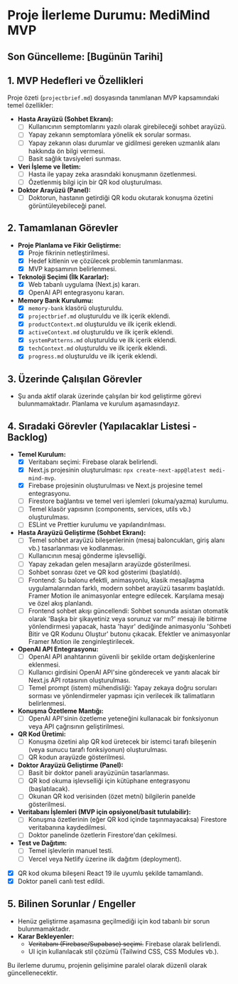 # Proje İlerleme Durumu: MediMind MVP

## Son Güncelleme: [Bugünün Tarihi]

## 1. MVP Hedefleri ve Özellikleri

Proje özeti (`projectbrief.md`) dosyasında tanımlanan MVP kapsamındaki temel özellikler:

*   **Hasta Arayüzü (Sohbet Ekranı):**
    *   [ ] Kullanıcının semptomlarını yazılı olarak girebileceği sohbet arayüzü.
    *   [ ] Yapay zekanın semptomlara yönelik ek sorular sorması.
    *   [ ] Yapay zekanın olası durumlar ve gidilmesi gereken uzmanlık alanı hakkında ön bilgi vermesi.
    *   [ ] Basit sağlık tavsiyeleri sunması.
*   **Veri İşleme ve İletim:**
    *   [ ] Hasta ile yapay zeka arasındaki konuşmanın özetlenmesi.
    *   [ ] Özetlenmiş bilgi için bir QR kod oluşturulması.
*   **Doktor Arayüzü (Panel):**
    *   [ ] Doktorun, hastanın getirdiği QR kodu okutarak konuşma özetini görüntüleyebileceği panel.

## 2. Tamamlanan Görevler

*   **Proje Planlama ve Fikir Geliştirme:**
    *   [x] Proje fikrinin netleştirilmesi.
    *   [x] Hedef kitlenin ve çözülecek problemin tanımlanması.
    *   [x] MVP kapsamının belirlenmesi.
*   **Teknoloji Seçimi (İlk Kararlar):**
    *   [x] Web tabanlı uygulama (Next.js) kararı.
    *   [x] OpenAI API entegrasyonu kararı.
*   **Memory Bank Kurulumu:**
    *   [x] `memory-bank` klasörü oluşturuldu.
    *   [x] `projectbrief.md` oluşturuldu ve ilk içerik eklendi.
    *   [x] `productContext.md` oluşturuldu ve ilk içerik eklendi.
    *   [x] `activeContext.md` oluşturuldu ve ilk içerik eklendi.
    *   [x] `systemPatterns.md` oluşturuldu ve ilk içerik eklendi.
    *   [x] `techContext.md` oluşturuldu ve ilk içerik eklendi.
    *   [x] `progress.md` oluşturuldu ve ilk içerik eklendi.

## 3. Üzerinde Çalışılan Görevler

*   Şu anda aktif olarak üzerinde çalışılan bir kod geliştirme görevi bulunmamaktadır. Planlama ve kurulum aşamasındayız.

## 4. Sıradaki Görevler (Yapılacaklar Listesi - Backlog)

*   **Temel Kurulum:**
    *   [x] Veritabanı seçimi: Firebase olarak belirlendi.
    *   [x] Next.js projesinin oluşturulması: `npx create-next-app@latest medi-mind-mvp`.
    *   [x] Firebase projesinin oluşturulması ve Next.js projesine temel entegrasyonu.
    *   [ ] Firestore bağlantısı ve temel veri işlemleri (okuma/yazma) kurulumu.
    *   [ ] Temel klasör yapısının (components, services, utils vb.) oluşturulması.
    *   [ ] ESLint ve Prettier kurulumu ve yapılandırılması.
*   **Hasta Arayüzü Geliştirme (Sohbet Ekranı):**
    *   [ ] Temel sohbet arayüzü bileşenlerinin (mesaj baloncukları, giriş alanı vb.) tasarlanması ve kodlanması.
    *   [ ] Kullanıcının mesaj gönderme işlevselliği.
    *   [ ] Yapay zekadan gelen mesajların arayüzde gösterilmesi.
    *   [ ] Sohbet sonrası özet ve QR kod gösterimi (başlatıldı).
    *   [ ] Frontend: Su balonu efektli, animasyonlu, klasik mesajlaşma uygulamalarından farklı, modern sohbet arayüzü tasarımı başlatıldı. Framer Motion ile animasyonlar entegre edilecek. Karşılama mesajı ve özel akış planlandı.
    *   [ ] Frontend sohbet akışı güncellendi: Sohbet sonunda asistan otomatik olarak 'Başka bir şikayetiniz veya sorunuz var mı?' mesajı ile bitirme yönlendirmesi yapacak, hasta 'hayır' dediğinde animasyonlu 'Sohbeti Bitir ve QR Kodunu Oluştur' butonu çıkacak. Efektler ve animasyonlar Framer Motion ile zenginleştirilecek.
*   **OpenAI API Entegrasyonu:**
    *   [ ] OpenAI API anahtarının güvenli bir şekilde ortam değişkenlerine eklenmesi.
    *   [ ] Kullanıcı girdisini OpenAI API'sine gönderecek ve yanıtı alacak bir Next.js API rotasının oluşturulması.
    *   [ ] Temel prompt (istem) mühendisliği: Yapay zekaya doğru soruları sorması ve yönlendirmeler yapması için verilecek ilk talimatların belirlenmesi.
*   **Konuşma Özetleme Mantığı:**
    *   [ ] OpenAI API'sinin özetleme yeteneğini kullanacak bir fonksiyonun veya API çağrısının geliştirilmesi.
*   **QR Kod Üretimi:**
    *   [ ] Konuşma özetini alıp QR kod üretecek bir istemci tarafı bileşenin (veya sunucu tarafı fonksiyonun) oluşturulması.
    *   [ ] QR kodun arayüzde gösterilmesi.
*   **Doktor Arayüzü Geliştirme (Panel):**
    *   [ ] Basit bir doktor paneli arayüzünün tasarlanması.
    *   [ ] QR kod okuma işlevselliği için kütüphane entegrasyonu (başlatılacak).
    *   [ ] Okunan QR kod verisinden (özet metni) bilgilerin panelde gösterilmesi.
*   **Veritabanı İşlemleri (MVP için opsiyonel/basit tutulabilir):**
    *   [ ] Konuşma özetlerinin (eğer QR kod içinde taşınmayacaksa) Firestore veritabanına kaydedilmesi.
    *   [ ] Doktor panelinde özetlerin Firestore'dan çekilmesi.
*   **Test ve Dağıtım:**
    *   [ ] Temel işlevlerin manuel testi.
    *   [ ] Vercel veya Netlify üzerine ilk dağıtım (deployment).
*   [x] QR kod okuma bileşeni React 19 ile uyumlu şekilde tamamlandı.
*   [x] Doktor paneli canlı test edildi.

## 5. Bilinen Sorunlar / Engeller

*   Henüz geliştirme aşamasına geçilmediği için kod tabanlı bir sorun bulunmamaktadır.
*   **Karar Bekleyenler:**
    *   ~~Veritabanı (Firebase/Supabase) seçimi.~~ Firebase olarak belirlendi.
    *   UI için kullanılacak stil çözümü (Tailwind CSS, CSS Modules vb.).

Bu ilerleme durumu, projenin gelişimine paralel olarak düzenli olarak güncellenecektir. 